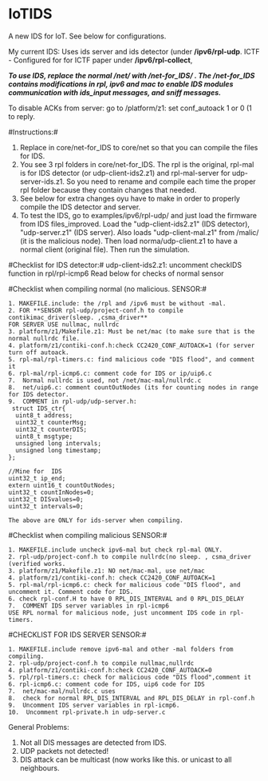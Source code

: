 # IoTIDS
A new IDS for IoT. See below for configurations.

My current IDS: Uses ids server and ids detector (under **/ipv6/rpl-udp**. 
ICTF - Configured for for ICTF paper under **/ipv6/rpl-collect**, 

***To use IDS, replace the normal /net/ with /net-for_IDS/ . The /net-for_IDS contains modifications in rpl, ipv6 and mac to enable IDS modules communication with ids_input messages, and sniff messages.***

To disable ACKs from server: go to /platform/z1: set conf_autoack 1 or 0 (1 to reply. 

#Instructions:#
1. Replace in core/net-for_IDS to core/net so that you can compile the files for IDS.
2. You see 3 rpl folders in core/net-for_IDS. The rpl is the original, rpl-mal is for IDS detector (or udp-client-ids2.z1) and rpl-mal-server for udp-server-ids.z1. So you need to rename and compile each time the proper rpl folder because they contain changes that needed.
3. See below for extra changes oyu have to make in order to properly compile the IDS detector and server.
4. To test the IDS, go to examples/ipv6/rpl-udp/ and just load the firmware from IDS files_improved. Load the "udp-client-ids2.z1" (IDS detector), "udp-server.z1" (IDS server).
Also loads "udp-client-mal.z1" from /malic/ (it is the malicious node). Then load norma/udp-client.z1 to have a normal client (original file).
Then run the simulation.
 

#Checklist for IDS detector:#
udp-client-ids2.z1: uncomment checkIDS function in rpl/rpl-icmp6
Read below for checks of normal sensor

#Checklist when compiling normal (no malicious.  SENSOR:#

	1. MAKEFILE.include: the /rpl and /ipv6 must be without -mal.
	2. FOR **SENSOR rpl-udp/project-conf.h to compile contikimac_driver(sleep. ,csma_driver**
	FOR SERVER USE nullmac, nullrdc
	3. platform/z1/Makefile.z1: Must be net/mac (to make sure that is the normal nullrdc file. 
	4. platform/z1/contiki-conf.h:check CC2420_CONF_AUTOACK=1 (for server turn off autoack. 
	5. rpl-mal/rpl-timers.c: find malicious code "DIS flood", and comment it
	6. rpl-mal/rpl-icmp6.c: comment code for IDS or ip/uip6.c
	7.  Normal nullrdc is used, not /net/mac-mal/nullrdc.c
	8.  net/uip6.c: comment countOutNodes (its for counting nodes in range for IDS detector. 
	9.  COMMENT in rpl-udp/udp-server.h:
	 struct IDS_ctr{
	  uint8_t address;
	  uint32_t counterMsg;
	  uint32_t counterDIS;
	  uint8_t msgtype;
	  unsigned long intervals;
	  unsigned long timestamp;
	};

	//Mine for  IDS
	uint32_t ip_end;
	extern uint16_t countOutNodes;
	uint32_t countInNodes=0;
	uint32_t DISvalues=0;
	uint32_t intervals=0;

	The above are ONLY for ids-server when compiling.

#Checklist when compiling malicious SENSOR:#
	
	1. MAKEFILE.include uncheck ipv6-mal but check rpl-mal ONLY.
	2. rpl-udp/project-conf.h to compile nullrdc(no sleep. , csma_driver (verified works. 
	3. platform/z1/Makefile.z1: NO net/mac-mal, use net/mac
	4. platform/z1/contiki-conf.h: check CC2420_CONF_AUTOACK=1
	5. rpl-mal/rpl-icmp6.c: check for malicious code "DIS flood", and uncomment it. Comment code for IDS.
	6. check rpl-conf.H to have 0 RPL_DIS_INTERVAL and 0 RPL_DIS_DELAY
	7.  COMMENT IDS server variables in rpl-icmp6
	USE RPL normal for malicious node, just uncomment IDS code in rpl-timers.


#CHECKLIST FOR IDS SERVER SENSOR:#
	
	1. MAKEFILE.include remove ipv6-mal and other -mal folders from compiling.
	2. rpl-udp/project-conf.h to compile nullmac,nullrdc
	4. platform/z1/contiki-conf.h:check CC2420_CONF_AUTOACK=0
	5. rpl/rpl-timers.c: check for malicious code "DIS flood",comment it
	6. rpl-icmp6.c: comment code for IDS, uip6 code for IDS
	7.  net/mac-mal/nullrdc.c uses
	8.  check for normal RPL_DIS_INTERVAL and RPL_DIS_DELAY in rpl-conf.h
	9.  Uncomment IDS server variables in rpl-icmp6.
	10.  Uncomment rpl-private.h in udp-server.c

General Problems: 
1. Not all DIS messages are detected from IDS. 
2. UDP packets not detected!
3. DIS attack can be multicast (now works like this.  or unicast to all neighbours.
